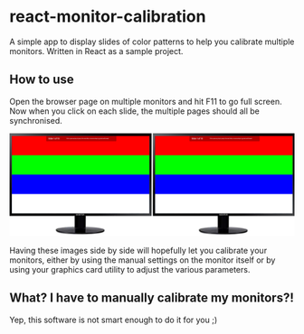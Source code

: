 # react-monitor-calibration
A simple app to display slides of color patterns to help you calibrate multiple monitors.  Written in React as a sample project.

## How to use
Open the browser page on multiple monitors and hit F11 to go full screen.  Now when you click on each slide, the multiple pages should all be synchronised.

![Screenshot](screenshot.png)


Having these images side by side will hopefully let you calibrate your monitors, either by using the manual settings on the monitor itself or by using your graphics card utility to adjust the various parameters.

## What?  I have to manually calibrate my monitors?!
Yep, this software is not smart enough to do it for you ;)
